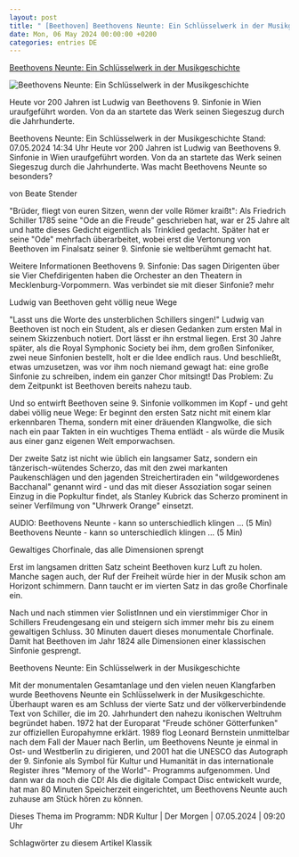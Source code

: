 ```yaml
---
layout: post
title: " [Beethoven] Beethovens Neunte: Ein Schlüsselwerk in der Musikgeschichte"
date: Mon, 06 May 2024 00:00:00 +0200
categories: entries DE
---
```

[Beethovens Neunte: Ein Schlüsselwerk in der Musikgeschichte](https://www.ndr.de/kultur/musik/klassik/Beethovens-Neunte-Ein-Schluesselwerk-in-der-Musikgeschichte,beethoven710.html)

![Beethovens Neunte: Ein Schlüsselwerk in der Musikgeschichte](https://www.ndr.de/orchester_chor/elbphilharmonieorchester/beethoven520_v-contentxl.jpg)

Heute vor 200 Jahren ist Ludwig van Beethovens 9. Sinfonie in Wien uraufgeführt worden. Von da an startete das Werk seinen Siegeszug durch die Jahrhunderte.

Beethovens Neunte: Ein Schlüsselwerk in der Musikgeschichte Stand: 07.05.2024 14:34 Uhr Heute vor 200 Jahren ist Ludwig van Beethovens 9. Sinfonie in Wien uraufgeführt worden. Von da an startete das Werk seinen Siegeszug durch die Jahrhunderte. Was macht Beethovens Neunte so besonders?

von Beate Stender

"Brüder, fliegt von euren Sitzen, wenn der volle Römer kraißt": Als Friedrich Schiller 1785 seine "Ode an die Freude" geschrieben hat, war er 25 Jahre alt und hatte dieses Gedicht eigentlich als Trinklied gedacht. Später hat er seine "Ode" mehrfach überarbeitet, wobei erst die Vertonung von Beethoven im Finalsatz seiner 9. Sinfonie sie weltberühmt gemacht hat.

Weitere Informationen Beethovens 9. Sinfonie: Das sagen Dirigenten über sie Vier Chefdirigenten haben die Orchester an den Theatern in Mecklenburg-Vorpommern. Was verbindet sie mit dieser Sinfonie? mehr

Ludwig van Beethoven geht völlig neue Wege

"Lasst uns die Worte des unsterblichen Schillers singen!" Ludwig van Beethoven ist noch ein Student, als er diesen Gedanken zum ersten Mal in seinem Skizzenbuch notiert. Dort lässt er ihn erstmal liegen. Erst 30 Jahre später, als die Royal Symphonic Society bei ihm, dem großen Sinfoniker, zwei neue Sinfonien bestellt, holt er die Idee endlich raus. Und beschließt, etwas umzusetzen, was vor ihm noch niemand gewagt hat: eine große Sinfonie zu schreiben, indem ein ganzer Chor mitsingt! Das Problem: Zu dem Zeitpunkt ist Beethoven bereits nahezu taub.

Und so entwirft Beethoven seine 9. Sinfonie vollkommen im Kopf - und geht dabei völlig neue Wege: Er beginnt den ersten Satz nicht mit einem klar erkennbaren Thema, sondern mit einer dräuenden Klangwolke, die sich nach ein paar Takten in ein wuchtiges Thema entlädt - als würde die Musik aus einer ganz eigenen Welt emporwachsen.

Der zweite Satz ist nicht wie üblich ein langsamer Satz, sondern ein tänzerisch-wütendes Scherzo, das mit den zwei markanten Paukenschlägen und den jagenden Streichertiraden ein "wildgewordenes Bacchanal" genannt wird - und das mit dieser Assoziation sogar seinen Einzug in die Popkultur findet, als Stanley Kubrick das Scherzo prominent in seiner Verfilmung von "Uhrwerk Orange" einsetzt.

AUDIO: Beethovens Neunte - kann so unterschiedlich klingen ... (5 Min) Beethovens Neunte - kann so unterschiedlich klingen ... (5 Min)

Gewaltiges Chorfinale, das alle Dimensionen sprengt

Erst im langsamen dritten Satz scheint Beethoven kurz Luft zu holen. Manche sagen auch, der Ruf der Freiheit würde hier in der Musik schon am Horizont schimmern. Dann taucht er im vierten Satz in das große Chorfinale ein.

Nach und nach stimmen vier SolistInnen und ein vierstimmiger Chor in Schillers Freudengesang ein und steigern sich immer mehr bis zu einem gewaltigen Schluss. 30 Minuten dauert dieses monumentale Chorfinale. Damit hat Beethoven im Jahr 1824 alle Dimensionen einer klassischen Sinfonie gesprengt.

Beethovens Neunte: Ein Schlüsselwerk in der Musikgeschichte

Mit der monumentalen Gesamtanlage und den vielen neuen Klangfarben wurde Beethovens Neunte ein Schlüsselwerk in der Musikgeschichte. Überhaupt waren es am Schluss der vierte Satz und der völkerverbindende Text von Schiller, die im 20. Jahrhundert den nahezu ikonischen Weltruhm begründet haben. 1972 hat der Europarat "Freude schöner Götterfunken" zur offiziellen Europahymne erklärt. 1989 flog Leonard Bernstein unmittelbar nach dem Fall der Mauer nach Berlin, um Beethovens Neunte je einmal in Ost- und Westberlin zu dirigieren, und 2001 hat die UNESCO das Autograph der 9. Sinfonie als Symbol für Kultur und Humanität in das internationale Register ihres "Memory of the World"- Programms aufgenommen. Und dann war da noch die CD! Als die digitale Compact Disc entwickelt wurde, hat man 80 Minuten Speicherzeit eingerichtet, um Beethovens Neunte auch zuhause am Stück hören zu können.

Dieses Thema im Programm: NDR Kultur | Der Morgen | 07.05.2024 | 09:20 Uhr

Schlagwörter zu diesem Artikel Klassik

